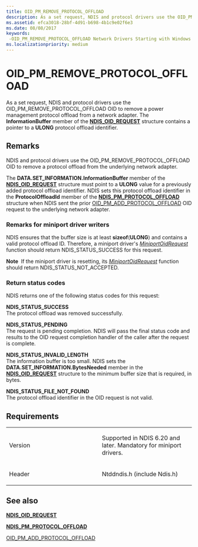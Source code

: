 ```yaml
---
title: OID_PM_REMOVE_PROTOCOL_OFFLOAD
description: As a set request, NDIS and protocol drivers use the OID_PM_REMOVE_PROTOCOL_OFFLOAD OID to remove a power management protocol offload from a network adapter.
ms.assetid: efca3018-28bf-4d91-b698-4b1c9e02f6e3
ms.date: 08/08/2017
keywords: 
 -OID_PM_REMOVE_PROTOCOL_OFFLOAD Network Drivers Starting with Windows Vista
ms.localizationpriority: medium
---
```


# OID\_PM\_REMOVE\_PROTOCOL\_OFFLOAD


As a set request, NDIS and protocol drivers use the OID\_PM\_REMOVE\_PROTOCOL\_OFFLOAD OID to remove a power management protocol offload from a network adapter. The **InformationBuffer** member of the [**NDIS\_OID\_REQUEST**](https://docs.microsoft.com/windows-hardware/drivers/ddi/ndis/ns-ndis-_ndis_oid_request) structure contains a pointer to a **ULONG** protocol offload identifier.

Remarks
-------

NDIS and protocol drivers use the OID\_PM\_REMOVE\_PROTOCOL\_OFFLOAD OID to remove a protocol offload from the underlying network adapter.

The **DATA.SET\_INFORMATION.InformationBuffer** member of the [**NDIS\_OID\_REQUEST**](https://docs.microsoft.com/windows-hardware/drivers/ddi/ndis/ns-ndis-_ndis_oid_request) structure must point to a **ULONG** value for a previously added protocol offload identifier. NDIS sets this protocol offload identifier in the **ProtocolOffloadId** member of the [**NDIS\_PM\_PROTOCOL\_OFFLOAD**](https://docs.microsoft.com/windows-hardware/drivers/ddi/ntddndis/ns-ntddndis-_ndis_pm_protocol_offload) structure when NDIS sent the prior [OID\_PM\_ADD\_PROTOCOL\_OFFLOAD](oid-pm-add-protocol-offload.md) OID request to the underlying network adapter.

### Remarks for miniport driver writers

NDIS ensures that the buffer size is at least **sizeof**(**ULONG**) and contains a valid protocol offload ID. Therefore, a miniport driver's [*MiniportOidRequest*](https://docs.microsoft.com/windows-hardware/drivers/ddi/ndis/nc-ndis-miniport_oid_request) function should return NDIS\_STATUS\_SUCCESS for this request.

**Note**  If the miniport driver is resetting, its [*MiniportOidRequest*](https://docs.microsoft.com/windows-hardware/drivers/ddi/ndis/nc-ndis-miniport_oid_request) function should return NDIS\_STATUS\_NOT\_ACCEPTED.

 

### Return status codes

NDIS returns one of the following status codes for this request:

<a href="" id="ndis-status-success"></a>**NDIS\_STATUS\_SUCCESS**  
The protocol offload was removed successfully.

<a href="" id="ndis-status-pending"></a>**NDIS\_STATUS\_PENDING**  
The request is pending completion. NDIS will pass the final status code and results to the OID request completion handler of the caller after the request is complete.

<a href="" id="ndis-status-invalid-length"></a>**NDIS\_STATUS\_INVALID\_LENGTH**  
The information buffer is too small. NDIS sets the **DATA.SET\_INFORMATION.BytesNeeded** member in the [**NDIS\_OID\_REQUEST**](https://docs.microsoft.com/windows-hardware/drivers/ddi/ndis/ns-ndis-_ndis_oid_request) structure to the minimum buffer size that is required, in bytes.

<a href="" id="ndis-status-file-not-found"></a>**NDIS\_STATUS\_FILE\_NOT\_FOUND**  
The protocol offload identifier in the OID request is not valid.

Requirements
------------

<table>
<colgroup>
<col width="50%" />
<col width="50%" />
</colgroup>
<tbody>
<tr class="odd">
<td><p>Version</p></td>
<td><p>Supported in NDIS 6.20 and later. Mandatory for miniport drivers.</p></td>
</tr>
<tr class="even">
<td><p>Header</p></td>
<td>Ntddndis.h (include Ndis.h)</td>
</tr>
</tbody>
</table>

## See also


[**NDIS\_OID\_REQUEST**](https://docs.microsoft.com/windows-hardware/drivers/ddi/ndis/ns-ndis-_ndis_oid_request)

[**NDIS\_PM\_PROTOCOL\_OFFLOAD**](https://docs.microsoft.com/windows-hardware/drivers/ddi/ntddndis/ns-ntddndis-_ndis_pm_protocol_offload)

[OID\_PM\_ADD\_PROTOCOL\_OFFLOAD](oid-pm-add-protocol-offload.md)

 

 




